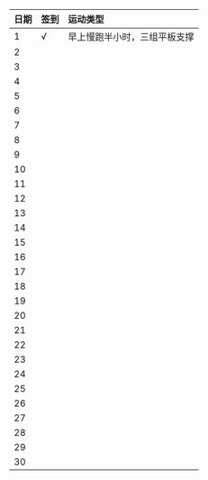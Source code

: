 日期|签到|运动类型
:---------------|:---------------|:---------------
1|√|早上慢跑半小时，三组平板支撑 |
2| | |
3| | |
4| | |
5| | |
6| | |
7| | |
8| | |
9| ||
10| | |
11| | |
12| | |
13| | |
14| | |
15| | |
16| | |
17| | |
18| | |
19| | |
20| | |
21| | |
22| | |
23| | |
24| | |
25| | |
26| | |
27| | |
28| | |
29| | |
30| | |

